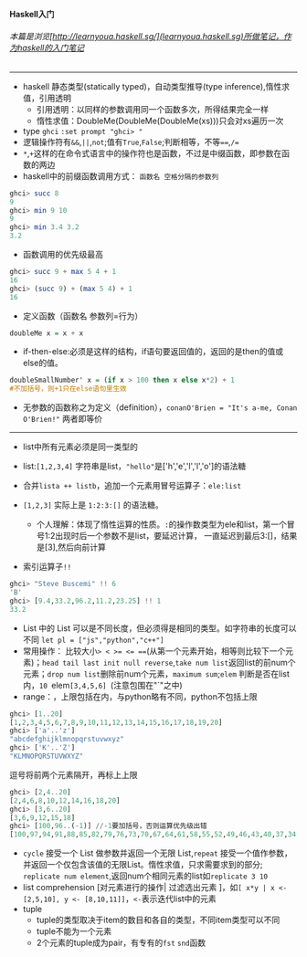 #### Haskell入门
###### 本篇是浏览[http://learnyoua.haskell.sg/](learnyoua.haskell.sg)所做笔记，作为haskell的入门笔记
----
+ haskell 静态类型(statically typed)，自动类型推导(type inference),惰性求值，引用透明
	+ 引用透明：以同样的参数调用同一个函数多次，所得结果完全一样
	+ 惰性求值：DoubleMe(DoubleMe(DoubleMe(xs)))只会对xs遍历一次
+ type `ghci` `:set prompt "ghci> "`
+ 逻辑操作符有`&&`,`||`,`not`;值有`True`,`False`;判断相等，不等`==`,`/=`
+ `*`,`+`这样的在命令式语言中的操作符也是函数，不过是中缀函数，即参数在函数的两边
+ haskell中的前缀函数调用方式： `函数名 空格分隔的参数列`
```haskell
ghci> succ 8
9
ghci> min 9 10
9
ghci> min 3.4 3.2
3.2
```
+ 函数调用的优先级最高
```haskell
ghci> succ 9 + max 5 4 + 1
16
ghci> (succ 9) + (max 5 4) + 1
16
```
+ 定义函数（函数名 参数列=行为）
```haskell
doubleMe x = x + x
```
+ if-then-else:必须是这样的结构，if语句要返回值的，返回的是then的值或else的值。
```haskell
doubleSmallNumber' x = (if x > 100 then x else x*2) + 1
#不加括号，则+1只在else语句里生效
```
+ 无参数的函数称之为定义（definition），`conanO'Brien = "It's a-me, Conan O'Brien!"` 两者即等价

-------
+ list中所有元素必须是同一类型的
+ list:`[1,2,3,4]` 字符串是list，`"hello"`是['h','e','l','l','o']的语法糖
+ 合并`lista ++ listb`，追加一个元素用冒号运算子：`ele:list`
+ `[1,2,3]` 实际上是 `1:2:3:[]` 的语法糖。
	+ 个人理解：体现了惰性运算的性质。`:`的操作数类型为ele和list，第一个冒号1:2出现时后一个参数不是list，要延迟计算，
	一直延迟到最后3:[]，结果是[3],然后向前计算

+ 索引运算子`!!` 
```haskell
ghci> "Steve Buscemi" !! 6  
'B'  
ghci> [9.4,33.2,96.2,11.2,23.25] !! 1  
33.2
```

+ List 中的 List 可以是不同长度，但必须得是相同的类型。如字符串的长度可以不同 `let pl = ["js","python","c++"]`
+ 常用操作： 比较大小`> < >= <= ==`(从第一个元素开始，相等则比较下一个元素)；`head tail last init null reverse`,`take num list`返回list的前num个元素；`drop num list`删除前num个元素，`maximum sum`;`elem` 判断是否在list内，`10 `elem` [3,4,5,6]  `(注意包围在"`"之中)
+ range：，上限包括在内，与python略有不同，python不包括上限
```haskell
ghci> [1..20]
[1,2,3,4,5,6,7,8,9,10,11,12,13,14,15,16,17,18,19,20]
ghci> ['a'..'z']
"abcdefghijklmnopqrstuvwxyz"
ghci> ['K'..'Z']  
"KLMNOPQRSTUVWXYZ"
```
逗号将前两个元素隔开，再标上上限
```haskell
ghci> [2,4..20]
[2,4,6,8,10,12,14,16,18,20]
ghci> [3,6..20]
[3,6,9,12,15,18]
ghci> [100,96..(-1)] //-1要加括号，否则运算优先级出错
[100,97,94,91,88,85,82,79,76,73,70,67,64,61,58,55,52,49,46,43,40,37,34,31,28,25,22,19,16,13,10,7,4,1]
```
+  `cycle` 接受一个 List 做参数并返回一个无限 List,`repeat` 接受一个值作参数，并返回一个仅包含该值的无限List。惰性求值，只求需要求到的部分; `replicate num element`,返回num个相同元素的list如`replicate 3 10`
+ list comprehension
[对元素进行的操作| 过滤选出元素 ]，如`[ x*y | x <- [2,5,10], y <- [8,10,11]]`，`<-`表示迭代list中的元素
+ tuple
	+ tuple的类型取决于item的数目和各自的类型，不同item类型可以不同
	+ tuple不能为一个元素
	+ 2个元素的tuple成为pair，有专有的`fst` `snd`函数
